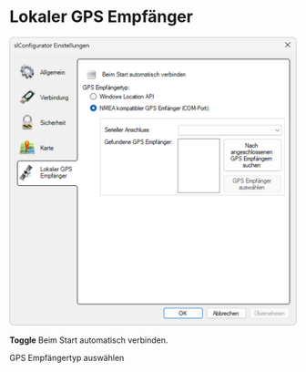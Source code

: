 # Lokaler GPS Empfänger
![Einstellungen Lokaler GPS Empfänger](lokaler-gps-empfaenger.png)  

**Toggle** Beim Start automatisch verbinden.

GPS Empfängertyp auswählen